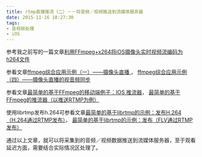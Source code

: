 ```yaml
---
title: rtmp直播推流（二）－－将音频／视频推送到流媒体服务器
date: 2015-11-16 18:27:30
tags:
- 音视频处理
- iOS
---
```


参考我之前写的一篇文章[利用FFmpeg+x264将iOS摄像头实时视频流编码为h264文件](https://depthlove.github.io/2015/09/18/use-ffmpeg-and-x264-encode-iOS-camera-video-to-h264/)

参看文章[ffmpeg综合应用示例（一）——摄像头直播 ](http://blog.csdn.net/nonmarking/article/details/48022387)，       [ffmpeg综合应用示例（四）——摄像头直播的视音频同步](http://blog.csdn.net/nonmarking/article/details/50522413)

参看文章[最简单的基于FFmpeg的移动端例子：IOS 推流器](http://blog.csdn.net/leixiaohua1020/article/details/47072519)，      [ 最简单的基于FFmpeg的推流器（以推送RTMP为例）](http://blog.csdn.net/leixiaohua1020/article/details/39803457)

<!-- more -->

使用librtmp发布h.264可参看文章[最简单的基于librtmp的示例：发布H.264（H.264通过RTMP发布）](http://blog.csdn.net/leixiaohua1020/article/details/42105049)，     [最简单的基于librtmp的示例：发布（FLV通过RTMP发布）](http://blog.csdn.net/leixiaohua1020/article/details/42104945)

通过以上文章，就可以将采集到的音频／视频数据推送到流媒体服务器，至于观看延迟方面，需要结合实际情况区处理了。

